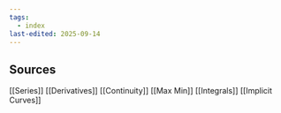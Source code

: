 ```yaml
---
tags:
  - index
last-edited: 2025-09-14
---
```


## Sources

[[Series]]
[[Derivatives]]
[[Continuity]]
[[Max Min]]
[[Integrals]]
[[Implicit Curves]]